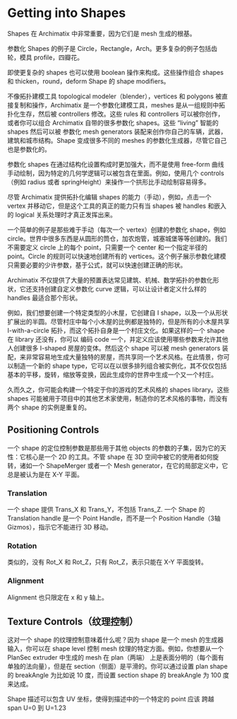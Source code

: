 # Getting into Shapes

Shapes 在 Archimatix 中非常重要，因为它们是 mesh 生成的根基。

参数化 Shapes 的例子是 Circle，Rectangle，Arch。更多复杂的例子包括齿轮，模具 profile，四瓣花。

即使更复杂的 shapes 也可以使用 boolean 操作来构成。这些操作组合 shapes 和 thicken，round，deform Shape 的 shape modifiers。

不像拓扑建模工具 topological modeler（blender），vertices 和 polygons 被直接复制和操作，Archimatix 是一个参数化建模工具，meshes 是从一组规则中拓扑化生存，然后被 controllers 修改。这些 rules 和 controllers 可以被你创作，或者你可以组合 Archimatix 自带的很多参数化 shapes。这些 “living” 智能的 shapes 然后可以被 参数化 mesh generators 装配来创作你自己的车辆，武器，建筑和城市结构。Shape 变成很多不同的 meshes 的参数化生成器，尽管它自己也是参数化的。

参数化 shapes 在通过结构化设置构成时更加强大，而不是使用 free-form 曲线手动绘制，因为特定的几何学逻辑可以被包含在里面。例如，使用几个 controls（例如 radius 或者 springHeight）来操作一个拱形比手动绘制容易得多。

尽管 Archimatix 提供拓扑化编辑 shapes 的能力（手动），例如，点击一个 vertex 并移动它，但是这个工具的真正的能力只有当 shapes 被 handles 和嵌入的 logical 关系处理时才真正发挥出来。

一个简单的例子是那些难于手动（每次一个 vertex）创建的参数化 shape，例如 circle。世界中很多东西是从圆形的筒仓，加农炮管，城塞城堡等等创建的。我们不需要定义 circle 上的每个 point，只需要一个 center 和一个指定半径的 point。Circle 的规则可以快速地创建所有的 vertices。这个例子展示参数化建模只需要必要的少许参数，基于公式，就可以快速创建正确的形状。

Archimatix 不仅提供了大量的预置表达常见建筑、机械、数学拓扑的参数化形状，它还支持创建自定义参数化 curve 逻辑，可以让设计者定义什么样的 handles 最适合那个形状。

例如，我们想要创建一个特定类型的小木屋，它创建自 I shape，以及一个从形状扩展出的半圆。尽管村庄中每个小木屋的比例都是独特的，但是所有的小木屋共享 I-with-a-circle 拓扑，而这个拓扑自身是一个村庄文化。如果这样的一个 shape 在 library 还没有，你可以 编码 code 一个，并定义应该使用哪些参数来允许其他人创建很多 I-shaped 房屋的变体。然后这个 shape 可以被 mesh generators 装配，来非常容易地生成大量独特的房屋，而共享同一个艺术风格。在此情景，你可以制造一个新的 shape type，它可以在以很多排列组合被实例化，其不仅仅包括基本的平移，旋转，缩放等变换，因此生成你的世界中生成一个又一个村庄。

久而久之，你可能会构建一个特定于你的游戏的艺术风格的 shapes library。这些 shapes 可能被用于项目中的其他艺术家使用，制造你的艺术风格的事物，而没有两个 shape 的实例是重复的。

## Positioning Controls

一个 shape 的定位控制参数是那些用于其他 objects 的参数的子集，因为它的天性：它核心是一个 2D 的工具。不管 shape 在 3D 空间中被它的使用者如何旋转，诸如一个 ShapeMerger 或者一个 Mesh generator，在它的局部定义中，它总是被认为是在 X-Y 平面。

### Translation

一个 shape 提供 Trans_X 和 Trans_Y，不包括 Trans_Z. 一个 Shape 的 Translation handle 是一个 Point Handle，而不是一个 Position Handle（3轴 Gizmos），指示它不能进行 3D 移动。

### Rotation

类似的，没有 Rot_X 和 Rot_Z，只有 Rot_Z，表示只能在 X-Y 平面旋转。

### Alignment

Alignment 也只限定在 x 和 y 轴上。

## Texture Controls（纹理控制）

这对一个 shape 的纹理控制意味着什么呢？因为 shape 是一个 mesh 的生成器输入，你可以在 shape level 控制 mesh 纹理的特定方面。例如，你想要从一个 PlanSec extruder 中生成的 mesh 在 plan（两端） 上是表面分明的（每个面有单独的法向量），但是在 section（侧面）是平滑的。你可以通过设置 plan shape 的 breakAngle 为比如说 10 度，而设置 section shape 的 breakAngle 为 100 度来达成。

Shape 描述可以包含 UV 坐标，使得到描述中的一个特定的 point 应该 跨越 span U=0 到 U=1.23

